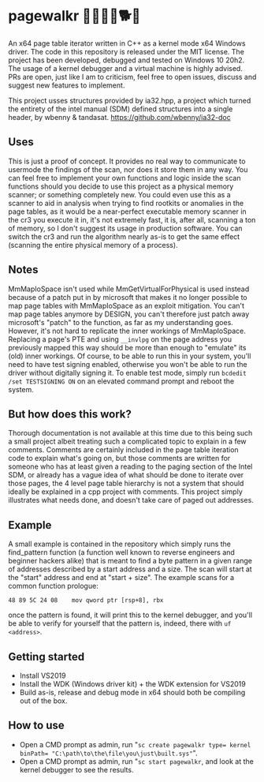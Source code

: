 # pagewalkr 🚶‍♀️🚶‍♂️🐕🐩
An x64 page table iterator written in C++ as a kernel mode x64 Windows driver. The code in this repository is released under the MIT license. The project has been developed, debugged and tested on Windows 10 20h2. The usage of a kernel debugger and a virtual machine is highly advised. PRs are open, just like I am to criticism, feel free to open issues, discuss and suggest new features to implement.

This project usses structures provided by ia32.hpp, a project which turned the entirety of the intel manual (SDM) defined structures into a single header, by wbenny & tandasat. https://github.com/wbenny/ia32-doc

## Uses
This is just a proof of concept. It provides no real way to communicate to usermode the findings of the scan, nor does it store them in any way. You can feel free to implement your own functions and logic inside the scan functions should you decide to use this project as a physical memory scanner; or something completely new. You could even use this as a scanner to aid in analysis when trying to find rootkits or anomalies in the page tables, as it would be a near-perfect executable memory scanner in the cr3 you execute it in, it's not extremely fast, it is, after all, scanning a ton of memory, so I don't suggest its usage in production software. You can switch the cr3 and run the algorithm nearly as-is to get the same effect (scanning the entire physical memory of a process).

## Notes
MmMapIoSpace isn't used while MmGetVirtualForPhysical is used instead because of a patch put in by microsoft that makes it no longer possible to map page tables with MmMapIoSpace as an exploit mitigation. You can't map page tables anymore by DESIGN, you can't therefore just patch away microsoft's "patch" to the function, as far as my understanding goes. However, it's not hard to replicate the inner workings of MmMapIoSpace. Replacing a page's PTE and using ``__invlpg`` on the page address you previously mapped this way should be more than enough to "emulate" its (old) inner workings. Of course, to be able to run this in your system, you'll need to have test signing enabled, otherwise you won't be able to run the driver without digitally signing it. To enable test mode, simply run ``bcdedit /set TESTSIGNING ON`` on an elevated command prompt and reboot the system.

## But how does this work?
Thorough documentation is not available at this time due to this being such a small project albeit treating such a complicated topic to explain in a few comments. Comments are certainly included in the page table iteration code to explain what's going on, but those comments are written for someone who has at least given a reading to the paging section of the Intel SDM, or already has a vague idea of what should be done to iterate over those pages, the 4 level page table hierarchy is not a system that should ideally be explained in a cpp project with comments. This project simply illustrates what needs done, and doesn't take care of paged out addresses.

## Example
A small example is contained in the repository which simply runs the find_pattern function (a function well known to reverse engineers and beginner hackers alike) that is meant to find a byte pattern in a given range of addresses described by a start address and a size. The scan will start at the "start" address and end at "start + size". The example scans for a common function prologue:

``48 89 5C 24 08    mov qword ptr [rsp+8], rbx``

once the pattern is found, it will print this to the kernel debugger, and you'll be able to verify for yourself that the pattern is, indeed, there with ``uf <address>``.

## Getting started
- Install VS2019
- Install the WDK (Windows driver kit) + the WDK extension for VS2019
- Build as-is, release and debug mode in x64 should both be compiling out of the box.

## How to use
- Open a CMD prompt as admin, run "``sc create pagewalkr type= kernel binPath= "C:\path\to\the\file\you\just\built.sys"``".
- Open a CMD prompt as admin, run "``sc start pagewalkr``, and look at the kernel debugger to see the results.
